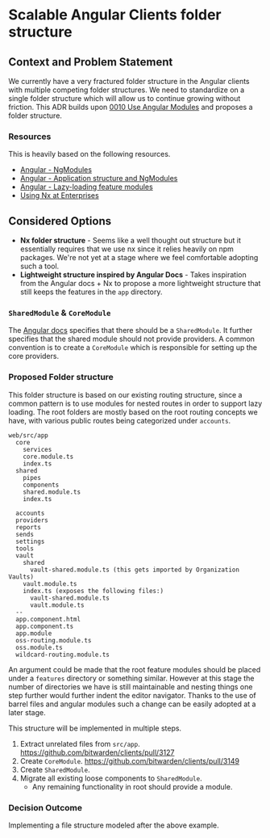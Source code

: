 # Scalable Angular Clients folder structure

## Context and Problem Statement

We currently have a very fractured folder structure in the Angular clients with multiple competing
folder structures. We need to standardize on a single folder structure which will allow us to
continue growing without friction. This ADR builds upon
[0010 Use Angular Modules](./0010-angular-ngmodules.md) and proposes a folder structure.

### Resources

This is heavily based on the following resources.

- [Angular - NgModules](https://angular.io/guide/ngmodules)
- [Angular - Application structure and NgModules](https://angular.io/guide/styleguide#application-structure-and-ngmodules)
- [Angular - Lazy-loading feature modules](https://angular.io/guide/lazy-loading-ngmodules)
- [Using Nx at Enterprises](https://nx.dev/guides/monorepo-nx-enterprise)

## Considered Options

- **Nx folder structure** - Seems like a well thought out structure but it essentially requires that
  we use nx since it relies heavily on npm packages. We're not yet at a stage where we feel
  comfortable adopting such a tool.
- **Lightweight structure inspired by Angular Docs** - Takes inspiration from the Angular docs + Nx
  to propose a more lightweight structure that still keeps the features in the `app` directory.

### `SharedModule` & `CoreModule`

The [Angular docs](https://angular.io/guide/module-types#shared-ngmodules) specifies that there
should be a `SharedModule`. It further specifies that the shared module should not provide
providers. A common convention is to create a `CoreModule` which is responsible for setting up the
core providers.

### Proposed Folder structure

This folder structure is based on our existing routing structure, since a common pattern is to use
modules for nested routes in order to support lazy loading. The root folders are mostly based on the
root routing concepts we have, with various public routes being categorized under `accounts`.

```
web/src/app
  core
    services
    core.module.ts
    index.ts
  shared
    pipes
    components
    shared.module.ts
    index.ts

  accounts
  providers
  reports
  sends
  settings
  tools
  vault
    shared
      vault-shared.module.ts (this gets imported by Organization Vaults)
    vault.module.ts
    index.ts (exposes the following files:)
      vault-shared.module.ts
      vault.module.ts
  --
  app.component.html
  app.component.ts
  app.module
  oss-routing.module.ts
  oss.module.ts
  wildcard-routing.module.ts
```

An argument could be made that the root feature modules should be placed under a `features`
directory or something similar. However at this stage the number of directories we have is still
maintainable and nesting things one step further would further indent the editor navigator. Thanks
to the use of barrel files and angular modules such a change can be easily adopted at a later stage.

This structure will be implemented in multiple steps.

1. Extract unrelated files from `src/app`. https://github.com/bitwarden/clients/pull/3127
2. Create `CoreModule`. https://github.com/bitwarden/clients/pull/3149
3. Create `SharedModule`.
4. Migrate all existing loose components to `SharedModule`.
   - Any remaining functionality in root should provide a module.

### Decision Outcome

Implementing a file structure modeled after the above example.
